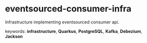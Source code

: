 # eventsourced-consumer-infra

Infrastructure implementing eventsourced consumer api.

keywords: **infrastructure**, **Quarkus**, **PostgreSQL**, **Kafka**, **Debezium**, **Jackson**
